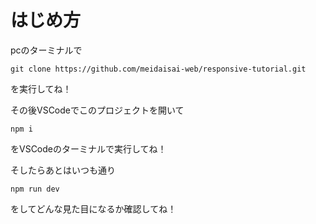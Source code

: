 # はじめ方
pcのターミナルで
```
git clone https://github.com/meidaisai-web/responsive-tutorial.git
```
を実行してね！

その後VSCodeでこのプロジェクトを開いて
```
npm i
```
をVSCodeのターミナルで実行してね！

そしたらあとはいつも通り
```
npm run dev
```
をしてどんな見た目になるか確認してね！
